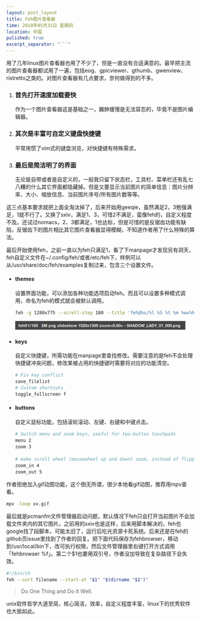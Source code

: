 ```yaml
---
layout: post_layout
title: Feh图片查看器
time: 2018年05月31日 星期四
location: 中国
pulished: true
excerpt_separator: "```"
---
```




用了几年linux图片查看器也用了不少了，但是一直没有合适满意的。最早把主流的图片查看器都试用了一遍，包括eog、gpicviewer、gthumb、gwenview、ristretto之类的。对图片查看器有几点要求，奈何做得到的不多。

1. ### 首先打开速度加载要快

   作为一个图片查看器这是基础之一，臃肿缓慢是无法容忍的，毕竟不是图片编辑器。

2. ### 其次是丰富可自定义键盘快捷键

   平常用惯了vim式的键盘浏览，对快捷键有特殊需求。

3. ### 最后是简洁明了的界面

   无论是自带或者是自定义的，一般我只留下状态栏，工具栏、菜单栏还有乱七八糟的什么其它界面都隐藏掉。但是又要显示当前图片的简单信息：图片分辨率、大小、缩放信息、当前图片序号/所有图片数等等。

这三点基本要求就把上面全淘汰掉了，后来开始用geeqie，虽然满足2，3勉强满足，1就不行了。又换了sxiv，满足1、3，可惜2不满足，蛮像feh的，自定义程度不及。还试过nomacs，2、3都满足，1也达标，但是可惜的是反锯齿功能有缺陷，反锯齿下的图片相比其它图片查看器显得模糊，不知道作者用了什么特殊的算法。

最后开始使用feh，之前一直以为feh只满足1，看了下manpage才发现另有洞天，feh自定义文件在~/.config/feh/或者/etc/feh下，样例可以从/usr/share/doc/feh/examples复制过来，包含三个设置文件。

- #### themes

  设置界面功能，可以添加各种功能选项启动feh。而且可以设置多种模式调用，命名为feh的模式就会被默认调用。

  ```bash
  feh -g 1280x775 --scroll-step 180 --title 'feh@%u/%l %S %t %m %wx%h zoom<%z> - %n'
  ```

  ![](/assets/img/fehtitle.png)

- #### keys

  自定义快捷键，所需功能在manpage里查找修改。需要注意的是feh不会处理快捷键冲突问题，修改某被占用的快捷键时需要将对应的功能清空。

  ```bash
  # Fix key conflict
  save_filelist
  # Custom shortcuts
  toggle_fullscreen f
  
  ```

- #### buttons

  自定义鼠标功能，包括滚轮滚动、左键、右键和中键点击。

  ```bash
  # Switch menu and zoom keys, useful for two-button touchpads
  menu 2
  zoom 3
  
  # make scroll wheel (mousewheel up and down) zoom, instead of flipping images
  zoom_in 4
  zoom_out 5
  ```


作者拒绝加入gif动图功能，这个倒无所谓，很少本地看gif动图，推荐用mpv查看。

  ```bash
  mpv -loop xx.gif
  ```

最后就是pcmanfm文件管理器启动问题，默认情况下feh只会打开当前图片不会加载文件夹内的其它图片。之前用的sxiv也是这样，后来用脚本解决的，feh也google找了段脚本，可能太旧了，运行后吃光资源卡死系统。后来还是在feh的github页issue里找到了作者的回复。把下面代码保存为fehbrowser，移动到/usr/local/bin下，改可执行权限，然后文件管理器里右键打开方式调用「fehbrowser %f」。第二个$1也要用双引号，作者没加导致在复杂路径下会失效。

```bash
#!/bin/sh
feh --sort filename --start-at "$1" "$(dirname "$1")"

```



  > Do One Thing and Do It Well.

unix软件哲学大道至简，核心简洁，效率，自定义程度丰富，linux下的优秀软件也大抵如此。
